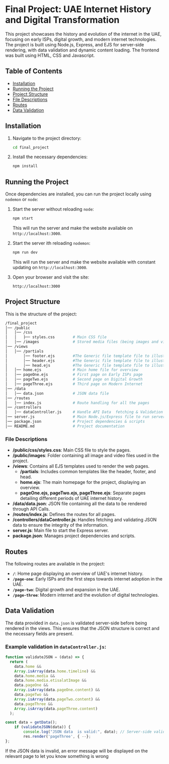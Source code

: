 # Final Project: UAE Internet History and Digital Transformation

This project showcases the history and evolution of the internet in the UAE, focusing on early ISPs, digital growth, and modern internet technologies. The project is built using Node.js, Express, and EJS for server-side rendering, with data validation and dynamic content loading. The frontend was built using HTML, CSS and Javascript.

## Table of Contents

- [Installation](#installation)
- [Running the Project](#running-the-project)
- [Project Structure](#project-structure)
- [File Descriptions](#file-descriptions)
- [Routes](#routes)
- [Data Validation](#data-validation)

## Installation
   
1. Navigate to the project directory:
    ```bash
    cd final_project
    ```

2. Install the necessary dependencies:
    ```bash
    npm install
    ```

## Running the Project

Once dependencies are installed, you can run the project locally using `nodemon` or `node`:

1. Start the server without reloading `node`:
    ```bash
    npm start
    ```

    This will run the server and make the website available on `http://localhost:3000`.

2. Start the server ith reloading `nodemon`:
    ```bash
    npm run dev
    ```
    This will run the server and make the website available with constant updating on `http://localhost:3000`.

3. Open your browser and visit the site:
    ```
    http://localhost:3000
    ```

## Project Structure

This is the structure of the project:
```bash
/final_project
│── /public
│   │── /css
│   │   ├── styles.css        # Main CSS file
│   │── /images               # Stored media files (being images and videos)
│── /views
│   │── /partials
│       │── footer.ejs        #The Generic file template file to illustrate the footer section
│       │── header.ejs        #The Generic file template file to illustrate the header section
│       │── head.ejs          #The Generic file template file to illustrate the head section
│   │── home.ejs              # Main home file for overview
│   │── pageOne.ejs           # First page on Early ISPs page
│   │── pageTwo.ejs           # Second page on Digital Growth
│   │── pageThree.ejs         # Third page on Modern Internet
│── /data
│   │── data.json             # JSON data file
│── /routes
│   │── index.js              # Route handling for all the pages
│── /controllers
│   │── dataController.js     # Handle API Data  fetching & Validation for a more structured and cleaner look
│── server.js                 # Main Node.js/Express file to run server
│── package.json              # Project dependencies & scripts
│── README.md                 # Project documentation  
```

### File Descriptions

- **/public/css/styles.css**: Main CSS file to style the pages.
- **/public/images**: Folder containing all image and video files used in the project.
- **/views**: Contains all EJS templates used to render the web pages.
    - **/partials**: Includes common templates like the header, footer, and head.
    - **home.ejs**: The main homepage for the project, displaying an overview.
    - **pageOne.ejs, pageTwo.ejs, pageThree.ejs**: Separate pages detailing different periods of UAE internet history.
- **/data/data.json**: JSON file containing all the data to be rendered through API Calls.
- **/routes/index.js**: Defines the routes for all pages.
- **/controllers/dataController.js**: Handles fetching and validating JSON data to ensure the integrity of the information.
- **server.js**: Main file to start the Express server.
- **package.json**: Manages project dependencies and scripts.

## Routes

The following routes are available in the project:

- **`/`**: Home page displaying an overview of UAE's internet history.
- **`/page-one`**: Early ISPs and the first steps towards internet adoption in the UAE.
- **`/page-two`**: Digital growth and expansion in the UAE.
- **`/page-three`**: Modern internet and the evolution of digital technologies.

## Data Validation

The data provided in `data.json` is validated server-side before being rendered in the views. This ensures that the JSON structure is correct and the necessary fields are present. 

### Example validation in `dataController.js`:

```javascript
function validateJSON = (data) => {
  return (
    data.home &&
    Array.isArray(data.home.timeline) &&
    data.home.media &&
    data.home.media.etisalatImage &&
    data.pageOne &&
    Array.isArray(data.pageOne.content) &&
    data.pageTwo &&
    Array.isArray(data.pageTwo.content) &&
    data.pageThree &&
    Array.isArray(data.pageThree.content)
  );

const data = getData();
    if (validateJSON(data)) {
        console.log("JSON data  is valid:", data); // Server-side validation success
        res.render('pageThree', { --};
};
```
If the JSON data is invalid, an error message will be displayed on the relevant page to let you know something is wrong